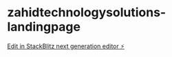 # zahidtechnologysolutions-landingpage

[Edit in StackBlitz next generation editor ⚡️](https://stackblitz.com/~/github.com/yssxy/zahidtechnologysolutions-landingpage)